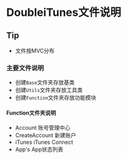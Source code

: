 #  DoubleiTunes文件说明


## Tip
- 文件按MVC分布

### 主要文件说明
- 创建```Base```文件夹存放基类
- 创建```Utils```文件夹存放工具类
- 创建```Function```文件夹存放功能模块

#### Function文件夹说明
- Account   账号管理中心
- CreateAccount 新建账户
- iTunes    iTunes Connect
- App's     App状态列表
